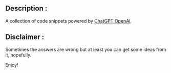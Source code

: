 ## Description :

A collection of code snippets powered by [ChatGPT OpenAI](https://openai.com/blog/chatgpt/).

## Disclaimer :

Sometimes the answers are wrong but at least you can get some ideas from it, hopefully.

Enjoy!
